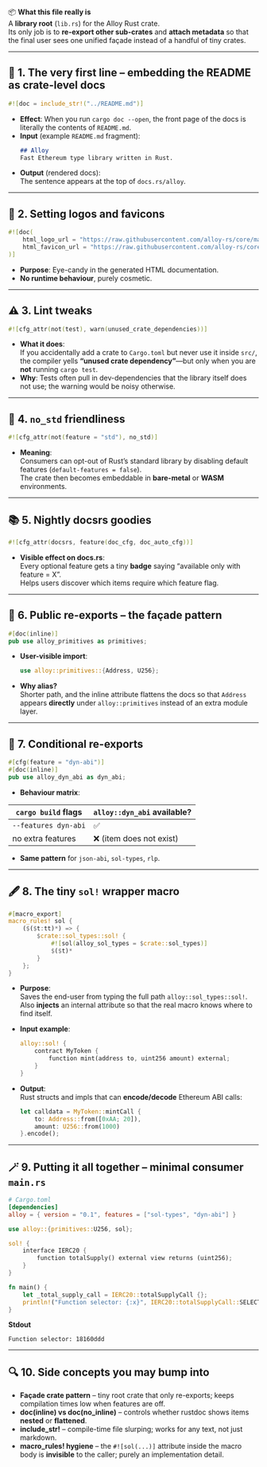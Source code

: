📦 **What this file really is**  
A **library root** (`lib.rs`) for the Alloy Rust crate.  
Its only job is to **re-export other sub-crates** and **attach metadata** so that the final user sees one unified façade instead of a handful of tiny crates.

---

## 🧩 1. The very first line – embedding the README as crate-level docs  
```rust
#![doc = include_str!("../README.md")]
```
- **Effect**: When you run `cargo doc --open`, the front page of the docs is literally the contents of `README.md`.  
- **Input** (example `README.md` fragment):  
  ```markdown
  ## Alloy  
  Fast Ethereum type library written in Rust.
  ```
- **Output** (rendered docs):  
  The sentence appears at the top of `docs.rs/alloy`.

---

## 🎨 2. Setting logos and favicons  
```rust
#![doc(
    html_logo_url = "https://raw.githubusercontent.com/alloy-rs/core/main/assets/alloy.jpg",
    html_favicon_url = "https://raw.githubusercontent.com/alloy-rs/core/main/assets/favicon.ico"
)]
```
- **Purpose**: Eye-candy in the generated HTML documentation.  
- **No runtime behaviour**, purely cosmetic.

---

## ⚠️ 3. Lint tweaks  
```rust
#![cfg_attr(not(test), warn(unused_crate_dependencies))]
```
- **What it does**:  
  If you accidentally add a crate to `Cargo.toml` but never use it inside `src/`, the compiler yells **“unused crate dependency”**—but only when you are **not** running `cargo test`.  
- **Why**: Tests often pull in dev-dependencies that the library itself does not use; the warning would be noisy otherwise.

---

## 🚫 4. `no_std` friendliness  
```rust
#![cfg_attr(not(feature = "std"), no_std)]
```
- **Meaning**:  
  Consumers can opt-out of Rust’s standard library by disabling default features (`default-features = false`).  
  The crate then becomes embeddable in **bare-metal** or **WASM** environments.

---

## 📚 5. Nightly docsrs goodies  
```rust
#![cfg_attr(docsrs, feature(doc_cfg, doc_auto_cfg))]
```
- **Visible effect on docs.rs**:  
  Every optional feature gets a tiny **badge** saying “available only with feature = X”.  
  Helps users discover which items require which feature flag.

---

## 🔁 6. Public re-exports – the façade pattern  
```rust
#[doc(inline)]
pub use alloy_primitives as primitives;
```
- **User-visible import**:  
  ```rust
  use alloy::primitives::{Address, U256};
  ```
- **Why alias?**  
  Shorter path, and the inline attribute flattens the docs so that `Address` appears **directly** under `alloy::primitives` instead of an extra module layer.

---

## 🧪 7. Conditional re-exports  
```rust
#[cfg(feature = "dyn-abi")]
#[doc(inline)]
pub use alloy_dyn_abi as dyn_abi;
```
- **Behaviour matrix**:

| `cargo build` flags | `alloy::dyn_abi` available? |
|---------------------|-----------------------------|
| `--features dyn-abi`| ✅                          |
| no extra features   | ❌ (item does not exist)    |

- **Same pattern** for `json-abi`, `sol-types`, `rlp`.

---

## 🖋️ 8. The tiny `sol!` wrapper macro  
```rust
#[macro_export]
macro_rules! sol {
    ($($t:tt)*) => {
        $crate::sol_types::sol! {
            #![sol(alloy_sol_types = $crate::sol_types)]
            $($t)*
        }
    };
}
```
- **Purpose**:  
  Saves the end-user from typing the full path `alloy::sol_types::sol!`.  
  Also **injects** an internal attribute so that the real macro knows where to find itself.  
- **Input example**:  
  ```rust
  alloy::sol! {
      contract MyToken {
          function mint(address to, uint256 amount) external;
      }
  }
  ```
- **Output**:  
  Rust structs and impls that can **encode/decode** Ethereum ABI calls:

  ```rust
  let calldata = MyToken::mintCall {
      to: Address::from([0xAA; 20]),
      amount: U256::from(1000)
  }.encode();
  ```

---

## 🪄 9. Putting it all together – minimal consumer `main.rs`  
```toml
# Cargo.toml
[dependencies]
alloy = { version = "0.1", features = ["sol-types", "dyn-abi"] }
```

```rust
use alloy::{primitives::U256, sol};

sol! {
    interface IERC20 {
        function totalSupply() external view returns (uint256);
    }
}

fn main() {
    let _total_supply_call = IERC20::totalSupplyCall {};
    println!("Function selector: {:x}", IERC20::totalSupplyCall::SELECTOR);
}
```

**Stdout**  
```
Function selector: 18160ddd
```

---

## 🔍 10. Side concepts you may bump into  
- **Façade crate pattern** – tiny root crate that only re-exports; keeps compilation times low when features are off.  
- **doc(inline) vs doc(no_inline)** – controls whether rustdoc shows items **nested** or **flattened**.  
- **include_str!** – compile-time file slurping; works for any text, not just markdown.  
- **macro_rules! hygiene** – the `#![sol(...)]` attribute inside the macro body is **invisible** to the caller; purely an implementation detail.